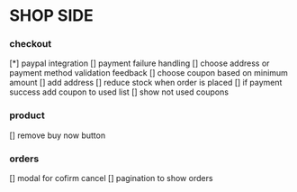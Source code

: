 # SHOP SIDE

### checkout

[*] paypal integration
[] payment failure handling
[] choose address or payment method validation feedback
[] choose coupon based on minimum amount
[] add address
[] reduce stock when order is placed
[] if payment success add coupon to used list
[] show not used coupons

### product

[] remove buy now button

### orders

[] modal for cofirm cancel
[] pagination to show orders


